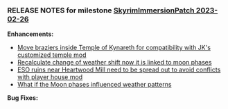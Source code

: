 ### RELEASE NOTES for milestone [SkyrimImmersionPatch 2023-02-26](https://github.com/SkyrimLL/Skyrim/milestone/12?closed=1) 
**Enhancements:** 
- [Move braziers inside Temple of Kynareth for compatibility with JK's customized temple mod](https://github.com/SkyrimLL/Skyrim/issues/28)
- [Recalculate change of weather shift now it is linked to moon phases](https://github.com/SkyrimLL/Skyrim/issues/19)
- [ESO ruins near Heartwood Mill need to be spread out to avoid conflicts with player house mod](https://github.com/SkyrimLL/Skyrim/issues/15)
- [What if the Moon phases influenced weather patterns](https://github.com/SkyrimLL/Skyrim/issues/11)

**Bug Fixes:** 

